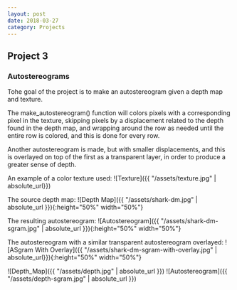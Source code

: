 ```yaml
---
layout: post
date: 2018-03-27
category: Projects
---
```


Project 3
---

### Autostereograms ###
Tohe goal of the project is to make an autostereogram given a depth map and texture. 

The make_autostereogram() function will colors pixels with a corresponding pixel in the texture, 
skipping pixels by a displacement related to the depth found in the depth map, and wrapping around the row as 
needed until the entire row is colored, and this is done for every row.

Another autostereogram is made, but with smaller displacements, and this is overlayed on top of the first as a transparent layer, 
in order to produce a greater sense of depth.

An example of a color texture used:
![Texture]({{ "/assets/texture.jpg" | absolute_url}})

The source depth map:
![Depth Map]({{ "/assets/shark-dm.jpg" | absolute_url }}){:height="50%" width="50%"} 

The resulting autostereogram:
![Autostereogram]({{ "/assets/shark-dm-sgram.jpg" | absolute_url }}){:height="50%" width="50%"}

The autostereogram with a similar transparent autostereogram overlayed:
![ASgram With Overlay]({{ "/assets/shark-dm-sgram-with-overlay.jpg" | absolute_url}}){:height="50%" width="50%"}

![Depth_Map]({{ "/assets/depth.jpg" | absolute_url }}) ![Autostereogram]({{ "/assets/depth-sgram.jpg" | absolute_url }})


